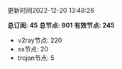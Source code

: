 更新时间2022-12-20 13:48:26

**总订阅: 45**
**总节点: 901**
**有效节点: 245**
- v2ray节点: 220
- ss节点: 20
- trojan节点: 5

